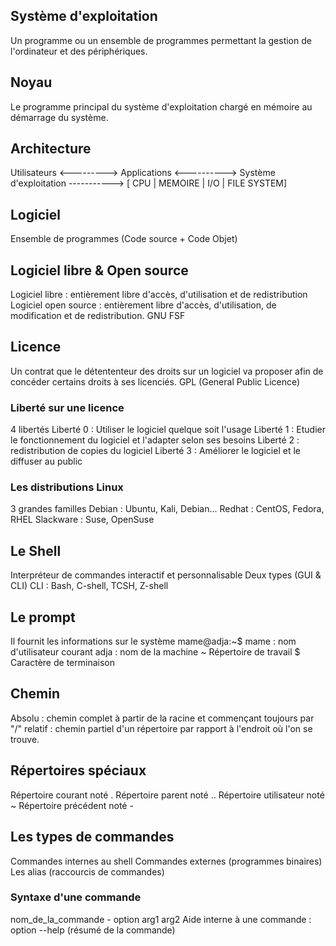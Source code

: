 ## Système d'exploitation
Un programme ou un ensemble de programmes permettant la gestion de l'ordinateur et des périphériques.
## Noyau
Le programme principal du système d'exploitation chargé en mémoire au démarrage du système.
## Architecture
Utilisateurs <---------> Applications <----------> Système d'exploitation -----------> [ CPU | MEMOIRE | I/O | FILE SYSTEM]
## Logiciel
Ensemble de programmes (Code source + Code Objet)
## Logiciel libre & Open source
Logiciel libre : entièrement libre d'accès, d'utilisation et de redistribution
Logiciel open source : entièrement libre d'accès, d'utilisation, de modification et de redistribution. 
GNU 
FSF 
## Licence 
Un contrat que le détententeur des droits sur un logiciel va proposer afin de concéder certains droits à ses licenciés.
GPL (General Public Licence)
### Liberté sur une licence
4 libertés
Liberté 0 : Utiliser le logiciel quelque soit l'usage 
Liberté 1 : Etudier le fonctionnement du logiciel et l'adapter selon ses besoins
Liberté 2 : redistribution de copies du logiciel
Liberté 3 : Améliorer le logiciel et le diffuser au public

### Les distributions Linux
3 grandes familles 
Debian : Ubuntu, Kali, Debian...
Redhat : CentOS, Fedora, RHEL
Slackware : Suse, OpenSuse

## Le Shell
Interpréteur de commandes interactif et personnalisable
Deux types (GUI & CLI)
CLI : Bash, C-shell, TCSH, Z-shell

## Le prompt
Il fournit les informations sur le système 
mame@adja:~$
mame : nom d'utilisateur courant 
adja : nom de la machine
~ Répertoire de travail
$ Caractère de terminaison

## Chemin 
Absolu : chemin complet à partir de la racine et commençant toujours par "/"
relatif : chemin partiel d'un répertoire par rapport à l'endroit où l'on se trouve. 

## Répertoires spéciaux
Répertoire courant noté .
Répertoire parent noté ..
Répertoire utilisateur noté ~
Répertoire précédent noté -

## Les types de commandes 
Commandes internes au shell 
Commandes externes (programmes binaires)
Les alias (raccourcis de commandes)

### Syntaxe d'une commande
nom_de_la_commande - option arg1 arg2
Aide interne à une commande : option --help (résumé de la commande)
